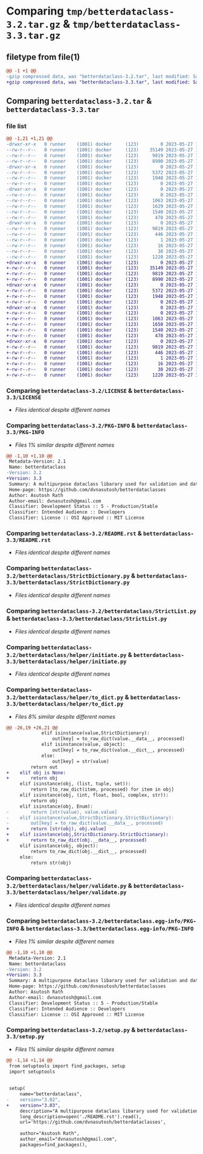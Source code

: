# Comparing `tmp/betterdataclass-3.2.tar.gz` & `tmp/betterdataclass-3.3.tar.gz`

## filetype from file(1)

```diff
@@ -1 +1 @@
-gzip compressed data, was "betterdataclass-3.2.tar", last modified: Sat May 27 10:44:09 2023, max compression
+gzip compressed data, was "betterdataclass-3.3.tar", last modified: Sat May 27 12:48:23 2023, max compression
```

## Comparing `betterdataclass-3.2.tar` & `betterdataclass-3.3.tar`

### file list

```diff
@@ -1,21 +1,21 @@
-drwxr-xr-x   0 runner    (1001) docker     (123)        0 2023-05-27 10:44:09.657407 betterdataclass-3.2/
--rw-r--r--   0 runner    (1001) docker     (123)    35149 2023-05-27 10:43:54.000000 betterdataclass-3.2/LICENSE
--rw-r--r--   0 runner    (1001) docker     (123)     9819 2023-05-27 10:44:09.657407 betterdataclass-3.2/PKG-INFO
--rw-r--r--   0 runner    (1001) docker     (123)     8990 2023-05-27 10:43:54.000000 betterdataclass-3.2/README.rst
-drwxr-xr-x   0 runner    (1001) docker     (123)        0 2023-05-27 10:44:09.657407 betterdataclass-3.2/betterdataclass/
--rw-r--r--   0 runner    (1001) docker     (123)     5372 2023-05-27 10:43:54.000000 betterdataclass-3.2/betterdataclass/StrictDictionary.py
--rw-r--r--   0 runner    (1001) docker     (123)     1948 2023-05-27 10:43:54.000000 betterdataclass-3.2/betterdataclass/StrictList.py
--rw-r--r--   0 runner    (1001) docker     (123)        0 2023-05-27 10:43:54.000000 betterdataclass-3.2/betterdataclass/__init__.py
-drwxr-xr-x   0 runner    (1001) docker     (123)        0 2023-05-27 10:44:09.657407 betterdataclass-3.2/betterdataclass/helper/
--rw-r--r--   0 runner    (1001) docker     (123)        0 2023-05-27 10:43:54.000000 betterdataclass-3.2/betterdataclass/helper/__init__.py
--rw-r--r--   0 runner    (1001) docker     (123)     1063 2023-05-27 10:43:54.000000 betterdataclass-3.2/betterdataclass/helper/initiate.py
--rw-r--r--   0 runner    (1001) docker     (123)     1629 2023-05-27 10:43:54.000000 betterdataclass-3.2/betterdataclass/helper/to_dict.py
--rw-r--r--   0 runner    (1001) docker     (123)     1540 2023-05-27 10:43:54.000000 betterdataclass-3.2/betterdataclass/helper/validate.py
--rw-r--r--   0 runner    (1001) docker     (123)      478 2023-05-27 10:43:54.000000 betterdataclass-3.2/betterdataclass/strictEnum.py
-drwxr-xr-x   0 runner    (1001) docker     (123)        0 2023-05-27 10:44:09.657407 betterdataclass-3.2/betterdataclass.egg-info/
--rw-r--r--   0 runner    (1001) docker     (123)     9819 2023-05-27 10:44:09.000000 betterdataclass-3.2/betterdataclass.egg-info/PKG-INFO
--rw-r--r--   0 runner    (1001) docker     (123)      446 2023-05-27 10:44:09.000000 betterdataclass-3.2/betterdataclass.egg-info/SOURCES.txt
--rw-r--r--   0 runner    (1001) docker     (123)        1 2023-05-27 10:44:09.000000 betterdataclass-3.2/betterdataclass.egg-info/dependency_links.txt
--rw-r--r--   0 runner    (1001) docker     (123)       16 2023-05-27 10:44:09.000000 betterdataclass-3.2/betterdataclass.egg-info/top_level.txt
--rw-r--r--   0 runner    (1001) docker     (123)       38 2023-05-27 10:44:09.657407 betterdataclass-3.2/setup.cfg
--rw-r--r--   0 runner    (1001) docker     (123)     1220 2023-05-27 10:43:54.000000 betterdataclass-3.2/setup.py
+drwxr-xr-x   0 runner    (1001) docker     (123)        0 2023-05-27 12:48:23.268362 betterdataclass-3.3/
+-rw-r--r--   0 runner    (1001) docker     (123)    35149 2023-05-27 12:48:10.000000 betterdataclass-3.3/LICENSE
+-rw-r--r--   0 runner    (1001) docker     (123)     9819 2023-05-27 12:48:23.268362 betterdataclass-3.3/PKG-INFO
+-rw-r--r--   0 runner    (1001) docker     (123)     8990 2023-05-27 12:48:10.000000 betterdataclass-3.3/README.rst
+drwxr-xr-x   0 runner    (1001) docker     (123)        0 2023-05-27 12:48:23.268362 betterdataclass-3.3/betterdataclass/
+-rw-r--r--   0 runner    (1001) docker     (123)     5372 2023-05-27 12:48:10.000000 betterdataclass-3.3/betterdataclass/StrictDictionary.py
+-rw-r--r--   0 runner    (1001) docker     (123)     1948 2023-05-27 12:48:10.000000 betterdataclass-3.3/betterdataclass/StrictList.py
+-rw-r--r--   0 runner    (1001) docker     (123)        0 2023-05-27 12:48:10.000000 betterdataclass-3.3/betterdataclass/__init__.py
+drwxr-xr-x   0 runner    (1001) docker     (123)        0 2023-05-27 12:48:23.268362 betterdataclass-3.3/betterdataclass/helper/
+-rw-r--r--   0 runner    (1001) docker     (123)        0 2023-05-27 12:48:10.000000 betterdataclass-3.3/betterdataclass/helper/__init__.py
+-rw-r--r--   0 runner    (1001) docker     (123)     1063 2023-05-27 12:48:10.000000 betterdataclass-3.3/betterdataclass/helper/initiate.py
+-rw-r--r--   0 runner    (1001) docker     (123)     1658 2023-05-27 12:48:10.000000 betterdataclass-3.3/betterdataclass/helper/to_dict.py
+-rw-r--r--   0 runner    (1001) docker     (123)     1540 2023-05-27 12:48:10.000000 betterdataclass-3.3/betterdataclass/helper/validate.py
+-rw-r--r--   0 runner    (1001) docker     (123)      478 2023-05-27 12:48:10.000000 betterdataclass-3.3/betterdataclass/strictEnum.py
+drwxr-xr-x   0 runner    (1001) docker     (123)        0 2023-05-27 12:48:23.268362 betterdataclass-3.3/betterdataclass.egg-info/
+-rw-r--r--   0 runner    (1001) docker     (123)     9819 2023-05-27 12:48:23.000000 betterdataclass-3.3/betterdataclass.egg-info/PKG-INFO
+-rw-r--r--   0 runner    (1001) docker     (123)      446 2023-05-27 12:48:23.000000 betterdataclass-3.3/betterdataclass.egg-info/SOURCES.txt
+-rw-r--r--   0 runner    (1001) docker     (123)        1 2023-05-27 12:48:23.000000 betterdataclass-3.3/betterdataclass.egg-info/dependency_links.txt
+-rw-r--r--   0 runner    (1001) docker     (123)       16 2023-05-27 12:48:23.000000 betterdataclass-3.3/betterdataclass.egg-info/top_level.txt
+-rw-r--r--   0 runner    (1001) docker     (123)       38 2023-05-27 12:48:23.268362 betterdataclass-3.3/setup.cfg
+-rw-r--r--   0 runner    (1001) docker     (123)     1220 2023-05-27 12:48:10.000000 betterdataclass-3.3/setup.py
```

### Comparing `betterdataclass-3.2/LICENSE` & `betterdataclass-3.3/LICENSE`

 * *Files identical despite different names*

### Comparing `betterdataclass-3.2/PKG-INFO` & `betterdataclass-3.3/PKG-INFO`

 * *Files 1% similar despite different names*

```diff
@@ -1,10 +1,10 @@
 Metadata-Version: 2.1
 Name: betterdataclass
-Version: 3.2
+Version: 3.3
 Summary: A multipurpose dataclass libarary used for validation and data structuring.
 Home-page: https://github.com/dvnasutosh/betterdataclasses
 Author: Asutosh Rath
 Author-email: dvnasutosh@gmail.com
 Classifier: Development Status :: 5 - Production/Stable
 Classifier: Intended Audience :: Developers
 Classifier: License :: OSI Approved :: MIT License
```

### Comparing `betterdataclass-3.2/README.rst` & `betterdataclass-3.3/README.rst`

 * *Files identical despite different names*

### Comparing `betterdataclass-3.2/betterdataclass/StrictDictionary.py` & `betterdataclass-3.3/betterdataclass/StrictDictionary.py`

 * *Files identical despite different names*

### Comparing `betterdataclass-3.2/betterdataclass/StrictList.py` & `betterdataclass-3.3/betterdataclass/StrictList.py`

 * *Files identical despite different names*

### Comparing `betterdataclass-3.2/betterdataclass/helper/initiate.py` & `betterdataclass-3.3/betterdataclass/helper/initiate.py`

 * *Files identical despite different names*

### Comparing `betterdataclass-3.2/betterdataclass/helper/to_dict.py` & `betterdataclass-3.3/betterdataclass/helper/to_dict.py`

 * *Files 8% similar despite different names*

```diff
@@ -26,19 +26,21 @@
             elif isinstance(value,StrictDictionary):
                 out[key] = to_raw_dict(value.__data__, processed)
             elif isinstance(value, object):
                 out[key] = to_raw_dict(value.__dict__, processed)
             else:
                 out[key] = str(value)
         return out
+    elif obj is None:
+        return obj
     elif isinstance(obj, (list, tuple, set)):
         return [to_raw_dict(item, processed) for item in obj]
     elif isinstance(obj, (int, float, bool, complex, str)):
         return obj
     elif isinstance(obj, Enum):
-        return [str(value), value.value]
-    elif isinstance(value,StrictDictionary.StrictDictionary):
-        out[key] = to_raw_dict(value.__data__, processed)
+        return [str(obj), obj.value]
+    elif isinstance(obj,StrictDictionary.StrictDictionary):
+        return to_raw_dict(obj.__data__, processed)
     elif isinstance(obj, object):
         return to_raw_dict(obj.__dict__, processed)
     else:
         return str(obj)
```

### Comparing `betterdataclass-3.2/betterdataclass/helper/validate.py` & `betterdataclass-3.3/betterdataclass/helper/validate.py`

 * *Files identical despite different names*

### Comparing `betterdataclass-3.2/betterdataclass.egg-info/PKG-INFO` & `betterdataclass-3.3/betterdataclass.egg-info/PKG-INFO`

 * *Files 1% similar despite different names*

```diff
@@ -1,10 +1,10 @@
 Metadata-Version: 2.1
 Name: betterdataclass
-Version: 3.2
+Version: 3.3
 Summary: A multipurpose dataclass libarary used for validation and data structuring.
 Home-page: https://github.com/dvnasutosh/betterdataclasses
 Author: Asutosh Rath
 Author-email: dvnasutosh@gmail.com
 Classifier: Development Status :: 5 - Production/Stable
 Classifier: Intended Audience :: Developers
 Classifier: License :: OSI Approved :: MIT License
```

### Comparing `betterdataclass-3.2/setup.py` & `betterdataclass-3.3/setup.py`

 * *Files 1% similar despite different names*

```diff
@@ -1,14 +1,14 @@
 from setuptools import find_packages, setup
 import setuptools
 
 
 setup(
     name="betterdataclass",
-    version="3.02",
+    version="3.03",
     description="A multipurpose dataclass libarary used for validation and data structuring.",
     long_description=open('./README.rst').read(),
     url='https://github.com/dvnasutosh/betterdataclasses',
     
     author="Asutosh Rath",
     author_email="dvnasutosh@gmail.com",
     packages=find_packages(),
```

